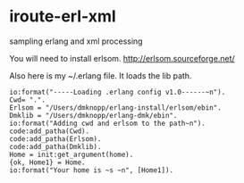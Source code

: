 iroute-erl-xml
==============

sampling erlang and xml processing

You will need to install erlsom. http://erlsom.sourceforge.net/


Also here is my ~/.erlang file.  It loads the lib path.

>
	io:format("-----Loading .erlang config v1.0------~n").
	Cwd= ".".
	Erlsom = "/Users/dmknopp/erlang-install/erlsom/ebin".
	Dmklib = "/Users/dmknopp/erlang-dmk/ebin".
	io:format("Adding cwd and erlsom to the path~n").
	code:add_patha(Cwd).
	code:add_patha(Erlsom).
	code:add_patha(Dmklib).
	Home = init:get_argument(home).
	{ok, Home1} = Home.
	io:format("Your home is ~s ~n", [Home1]).
